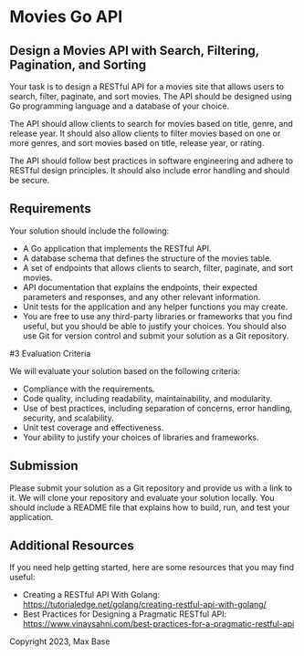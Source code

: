 # Movies Go API

## Design a Movies API with Search, Filtering, Pagination, and Sorting

Your task is to design a RESTful API for a movies site that allows users to search, filter, paginate, and sort movies. The API should be designed using Go programming language and a database of your choice.

The API should allow clients to search for movies based on title, genre, and release year. It should also allow clients to filter movies based on one or more genres, and sort movies based on title, release year, or rating.

The API should follow best practices in software engineering and adhere to RESTful design principles. It should also include error handling and should be secure.

## Requirements

Your solution should include the following:

- A Go application that implements the RESTful API.
- A database schema that defines the structure of the movies table.
- A set of endpoints that allows clients to search, filter, paginate, and sort movies.
- API documentation that explains the endpoints, their expected parameters and responses, and any other relevant information.
- Unit tests for the application and any helper functions you may create.
- You are free to use any third-party libraries or frameworks that you find useful, but you should be able to justify your choices. You should also use Git for version control and submit your solution as a Git repository.

#3 Evaluation Criteria

We will evaluate your solution based on the following criteria:

- Compliance with the requirements.
- Code quality, including readability, maintainability, and modularity.
- Use of best practices, including separation of concerns, error handling, security, and scalability.
- Unit test coverage and effectiveness.
- Your ability to justify your choices of libraries and frameworks.

## Submission

Please submit your solution as a Git repository and provide us with a link to it. We will clone your repository and evaluate your solution locally. You should include a README file that explains how to build, run, and test your application.

## Additional Resources

If you need help getting started, here are some resources that you may find useful:

- Creating a RESTful API With Golang: https://tutorialedge.net/golang/creating-restful-api-with-golang/
- Best Practices for Designing a Pragmatic RESTful API: https://www.vinaysahni.com/best-practices-for-a-pragmatic-restful-api

Copyright 2023, Max Base
